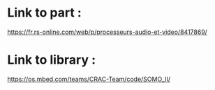 # Link to part :
https://fr.rs-online.com/web/p/processeurs-audio-et-video/8417869/

# Link to library :
https://os.mbed.com/teams/CRAC-Team/code/SOMO_II/
